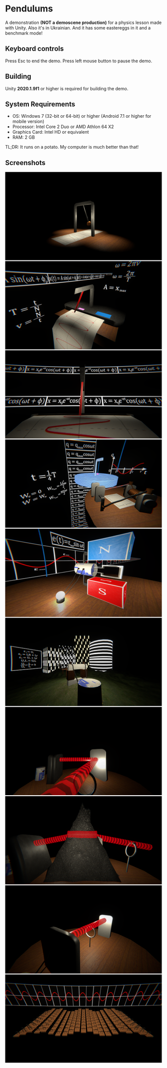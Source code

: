 # Pendulums
 A demonstration **(NOT a demoscene production)** for a physics lesson made with Unity.
 Also it's in Ukrainian. And it has some eastereggs in it and a benchmark mode!
 
## Keyboard controls
 Press Esc to end the demo.
 Press left mouse button to pause the demo.
 
## Building
 Unity **2020.1.9f1** or higher is required for building the demo.
 
## System Requirements
 - OS: Windows 7 (32-bit or 64-bit) or higher (Android 7.1 or higher for mobile version)
 - Processor: Intel Core 2 Duo or AMD Athlon 64 X2
 - Graphics Card: Intel HD or equivalent
 - RAM: 2 GB
 
 TL;DR: It runs on a potato. My computer is much better than that!
 
## Screenshots
![Scene 1](Screenshots/1.png)
![Scene 2](Screenshots/2.png)
![Scene 3](Screenshots/3.png)
![Scene 4](Screenshots/4.png)
![Scene 5](Screenshots/5.png)
![Scene 6](Screenshots/6.png)
![Scene 7](Screenshots/7.png)
![Scene 8](Screenshots/8.png)
![Scene 9](Screenshots/9.png)
![Scene 10](Screenshots/10.png)
